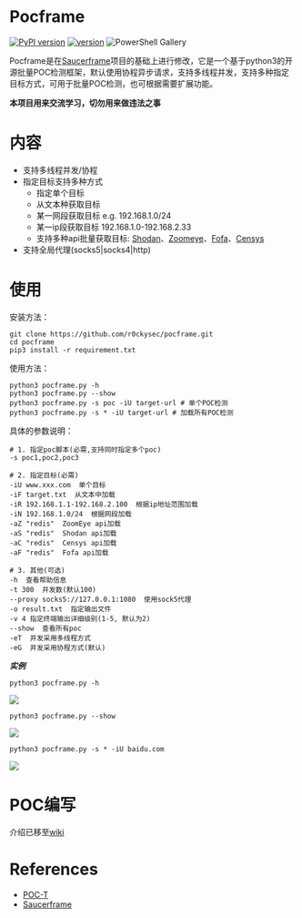 # Pocframe
[![PyPI version](https://img.shields.io/badge/python-3-blue.svg)](https://www.python.org/)  [![version](https://img.shields.io/badge/version-v1.0-brightgreen)](https://github.com/r0ckysec/pocframe)  ![PowerShell Gallery](https://img.shields.io/powershellgallery/p/DNS.1.1.1.1)

Pocframe是在[Saucerframe](https://github.com/saucer-man/saucerframe)项目的基础上进行修改，它是一个基于python3的开源批量POC检测框架，默认使用协程异步请求，支持多线程并发，支持多种指定目标方式，可用于批量POC检测，也可根据需要扩展功能。

**本项目用来交流学习，切勿用来做违法之事**

# 内容

- 支持多线程并发/协程
- 指定目标支持多种方式
    - 指定单个目标
    - 从文本种获取目标
    - 某一网段获取目标 e.g. 192.168.1.0/24
    - 某一ip段获取目标 192.168.1.0-192.168.2.33
    - 支持多种api批量获取目标: [Shodan](https://www.shodan.io/)、[Zoomeye](https://www.zoomeye.org/)、[Fofa](https://fofa.so)、[Censys](https://censys.io)
- 支持全局代理(socks5|socks4|http)

# 使用

安装方法：
```shell
git clone https://github.com/r0ckysec/pocframe.git 
cd pocframe
pip3 install -r requirement.txt 
```

使用方法：
```shell
python3 pocframe.py -h
python3 pocframe.py --show
python3 pocframe.py -s poc -iU target-url # 单个POC检测
python3 pocframe.py -s * -iU target-url # 加载所有POC检测
```

具体的参数说明：
```
# 1. 指定poc脚本(必需,支持同时指定多个poc)
-s poc1,poc2,poc3

# 2. 指定目标(必需)
-iU www.xxx.com  单个目标
-iF target.txt  从文本中加载
-iR 192.168.1.1-192.168.2.100  根据ip地址范围加载
-iN 192.168.1.0/24  根据网段加载
-aZ "redis"  ZoomEye api加载
-aS "redis"  Shodan api加载
-aC "redis"  Censys api加载
-aF "redis"  Fofa api加载

# 3. 其他(可选)
-h  查看帮助信息
-t 300  并发数(默认100)
--proxy socks5://127.0.0.1:1080  使用sock5代理
-o result.txt  指定输出文件
-v 4 指定终端输出详细级别(1-5, 默认为2)
--show  查看所有poc
-eT  并发采用多线程方式
-eG  并发采用协程方式(默认)
```

***实例***

`python3 pocframe.py -h`

![](https://github.com/r0ckysec/pocframe/blob/master/doc/img1.png)

`python3 pocframe.py --show`

![](https://github.com/r0ckysec/pocframe/blob/master/doc/img2.png)

`python3 pocframe.py -s * -iU baidu.com`

![](https://github.com/r0ckysec/pocframe/blob/master/doc/img3.png)


# POC编写

介绍已移至[wiki](https://github.com/r0ckysec/pocframe/wiki)


# References

- [POC-T](https://github.com/Xyntax/POC-T)
- [Saucerframe](https://github.com/saucer-man/saucerframe)
